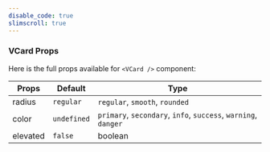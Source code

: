 ```yaml
---
disable_code: true
slimscroll: true
---
```


### VCard Props

Here is the full props available for `<VCard />` component:

| Props    | Default                                       | Type                                                           |
| -------- | --------------------------------------------- | -------------------------------------------------------------- |
| radius   | <span class="is-string">`regular`</span>      | `regular`, `smooth`, `rounded`                                 |
| color    | <span class="is-undefined">`undefined`</span> | `primary`, `secondary`, `info`, `success`, `warning`, `danger` |
| elevated | <span class="is-boolean">`false`</span>       | boolean                                                        |
